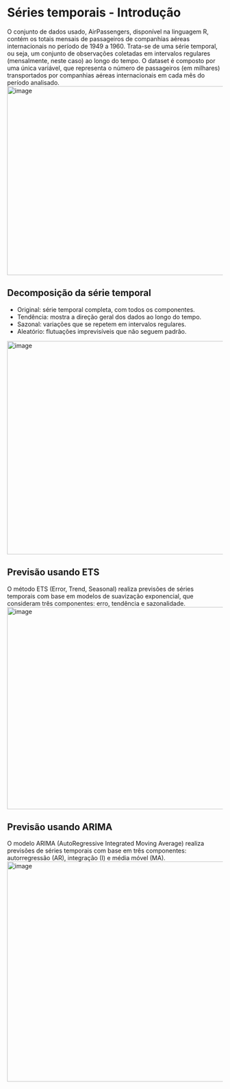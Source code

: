 # Séries temporais - Introdução
O conjunto de dados usado, AirPassengers, disponível na linguagem R, contém os totais mensais de passageiros de companhias aéreas internacionais no período de 1949 a 1960.
Trata-se de uma série temporal, ou seja, um conjunto de observações coletadas em intervalos regulares (mensalmente, neste caso) ao longo do tempo.
O dataset é composto por uma única variável, que representa o número de passageiros (em milhares) transportados por companhias aéreas internacionais em cada mês do período analisado.
<img width="858" height="441" alt="image" src="https://github.com/user-attachments/assets/1d10daf2-2ca9-4105-9516-f11408f1245f" />

## Decomposição da série temporal 
- Original: série temporal completa, com todos os componentes.
- Tendência: mostra a direção geral dos dados ao longo do tempo.
- Sazonal: variações que se repetem em intervalos regulares.
- Aleatório: flutuações imprevisíveis que não seguem padrão.
<img width="858" height="498" alt="image" src="https://github.com/user-attachments/assets/eae6b2e1-bee9-43aa-851c-64c7b480baf0" />

## Previsão usando ETS
O método ETS (Error, Trend, Seasonal) realiza previsões de séries temporais com base em modelos de suavização exponencial, que consideram três componentes: erro, tendência e sazonalidade.
<img width="838" height="472" alt="image" src="https://github.com/user-attachments/assets/b96bac9d-8cbf-4026-bfb6-79870861f93f" />

## Previsão usando ARIMA
O modelo ARIMA (AutoRegressive Integrated Moving Average) realiza previsões de séries temporais com base em três componentes: autorregressão (AR), integração (I) e média móvel (MA).
<img width="847" height="514" alt="image" src="https://github.com/user-attachments/assets/ae11a53f-f821-4da5-97de-64440e312a82" />

